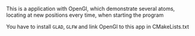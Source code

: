This is a application with OpenGl, which demonstrate
several atoms, locating at new positions every time, when
starting the program

You have to install <code>GLAD</code>, <code>GLFW</code>
and link OpenGl to this app in CMakeLists.txt
